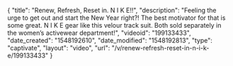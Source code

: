 {
    "title": "Renew, Refresh, Reset in. N I K E!!",
    "description": "Feeling the urge to get out and start the New Year right?! The best motivator for that is some great. N I K E gear like this velour track suit. Both sold separately in the women’s activewear department!",
    "videoid": "199133433",
    "date_created": "1548192610",
    "date_modified": "1548192813",
    "type": "captivate",
    "layout": "video",
    "url": "\/v\/renew-refresh-reset-in-n-i-k-e\/199133433"
}